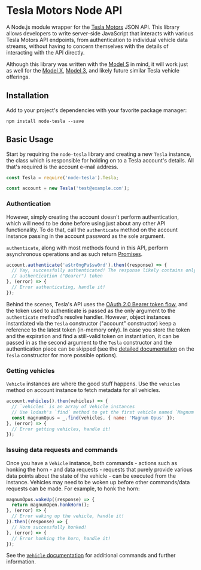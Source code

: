# Tesla Motors Node API

A Node.js module wrapper for the [Tesla Motors](https://tesla.com/) JSON API. This library allows developers to write server-side JavaScript that interacts with various Tesla Motors API endpoints, from authentication to individual vehicle data streams, without having to concern themselves with the details of interacting with the API directly.

Although this library was written with the [Model S](https://tesla.com/models) in mind, it will work just as well for the [Model X](https://tesla.com/modelx), [Model 3](https://tesla.com/model3), and likely future similar Tesla vehicle offerings.

## Installation

Add to your project's dependencies with your favorite package manager:

`npm install node-tesla --save`

## Basic Usage

Start by requiring the `node-tesla` library and creating a new `Tesla`
instance, the class which is responsible for holding on to a Tesla account's
details. All that's required is the account e-mail address.

```js
const Tesla = require('node-tesla').Tesla;

const account = new Tesla('test@example.com');
```

### Authentication

However, simply creating the account doesn't perform authentication, which will need to be done before using just about any other API functionality. To do that, call the `authenticate` method on the account instance passing in the account password as the sole argument.

`authenticate`, along with most methods found in this API, perform asynchronous operations and as such return [Promises](https://developer.mozilla.org/en-US/docs/Web/JavaScript/Reference/Global_Objects/Promise).

```js
account.authenticate('a$tr0ngPa$sw0rd').then((response) => {
  // Yay, successfully authenticated! The response likely contains only the
  // authentication ("Bearer") token
}, (error) => {
  // Error authenticating, handle it!
});
```

Behind the scenes, Tesla's API uses the [OAuth 2.0 Bearer token flow](http://self-issued.info/docs/draft-ietf-oauth-v2-bearer.html), and the token used to authenticate is passed as the only argument to the `authenticate` method's resolve handler. However, object instances instantiated via the `Tesla` constructor ("account" constructor) keep a reference to the latest token (in-memory only). In case you store the token and the expiration and find a still-valid token on instantiation, it can be passed in as the second argument to the `Tesla` constructor and the authentication piece can be skipped (see the [detailed documentation](#) on the `Tesla` constructor for more possible options).

### Getting vehicles

`Vehicle` instances are where the good stuff happens. Use the `vehicles` method on account instance to fetch metadata for all vehicles.

```js
account.vehicles().then(vehicles) => {
  // `vehicles` is an array of Vehicle instances
  // Use lodash's `find` method to get the first vehicle named `Magnum Opus`
  const magnumOpus = _.find(vehicles, { name: 'Magnum Opus' });
}, (error) => {
  // Error getting vehicles, handle it!
});
```

### Issuing data requests and commands

Once you have a `Vehicle` instance, both commands - actions such as honking the horn - and data requests - requests that purely provide various data points about the state of the vehicle - can be executed from the instance. Vehicles may need to be woken up before other commands/data requests can be made. For example, to honk the horn:

```js
magnumOpus.wakeUp((response) => {
  return magnumOpen.honkHorn();
}, (error) => {
  // Error waking up the vehicle, handle it!
}).then((response) => {
  // Horn successfully honked!
}, (error) => {
  // Error honking the horn, handle it!
});
```

See the [`Vehicle` documentation](#) for additional commands and further information.
